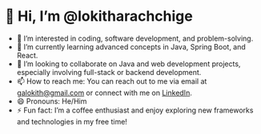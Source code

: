 # 👋 Hi, I’m @lokitharachchige

- 👀 I’m interested in coding, software development, and problem-solving.
- 🌱 I’m currently learning advanced concepts in Java, Spring Boot, and React.
- 💞️ I’m looking to collaborate on Java and web development projects, especially involving full-stack or backend development.
- 📫 How to reach me: You can reach out to me via email at galokith@gmail.com or connect with me on [LinkedIn](https://www.linkedin.com/in/lokitharachchige).
- 😄 Pronouns: He/Him
- ⚡ Fun fact: I’m a coffee enthusiast and enjoy exploring new frameworks and technologies in my free time!

<!---
lokitharachchige/lokitharachchige is a ✨ special ✨ repository because its `README.md` (this file) appears on your GitHub
